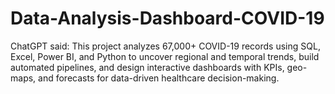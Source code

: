 # Data-Analysis-Dashboard-COVID-19
ChatGPT said:  This project analyzes 67,000+ COVID-19 records using SQL, Excel, Power BI, and Python to uncover regional and temporal trends, build automated pipelines, and design interactive dashboards with KPIs, geo-maps, and forecasts for data-driven healthcare decision-making.
